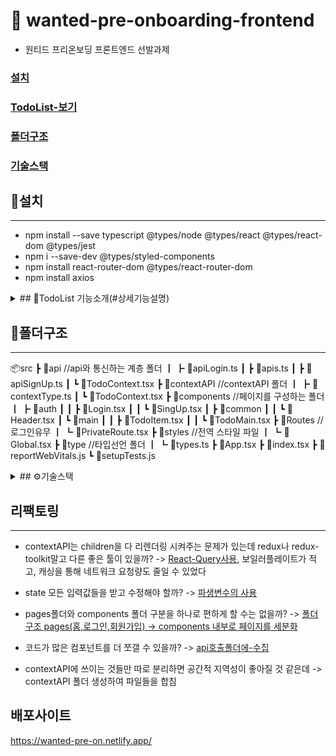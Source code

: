 # 🥝 wanted-pre-onboarding-frontend
- 원티드 프리온보딩  프론트엔드 선발과제
### [설치](#🍎설치)
### [TodoList-보기](#todolist-기능소개상세기능설명)
### [폴더구조](#폴더구조)
### [기술스택](#⚙️기술스택)


## 🍎설치
-----------------
- npm install --save typescript @types/node @types/react @types/react-dom @types/jest
- npm i --save-dev @types/styled-components
- npm install react-router-dom @types/react-router-dom
- npm install axios

<details>
<summary>## 👷TodoList 기능소개(#상세기능설명)</summary>
----------------

### 회원가입 및 로그인 구현
![wanted-test-1](https://user-images.githubusercontent.com/85866328/207896453-e7363a9f-b540-409e-b215-9459c8588c54.gif)
- 회원가입 창 구현(emali은 @포함, password는 8자리 이상되는 조건)
- 유효성 검사를 통과하지 않으면 버튼 비활성화
- 조건과 맞지 않으면 아래에 에러 출력

### CRUD 구현
![wanted-test-2](https://user-images.githubusercontent.com/85866328/207896494-c44b11cd-6911-4ec3-bd2d-3fd8dbfb98df.gif)
- contextAPI버전 CRUD 구현
- React-Query버전 CRUD 구현(리팩토링)

### Redirect 구현
![wanted-test-3](https://user-images.githubusercontent.com/85866328/207896537-177caee3-d03f-4a5b-84ac-c179dbb41990.gif)
- 과제 요구사항에 맞게 localStorage로 토큰을 저장
- 토큰이 있다면 로그인넘어가고 바로 Todo 메인 페이지로 이동
</details>

## 📁폴더구조
---------------------
📦src
 ┣ 📂api            //api와 통신하는 계층 폴더
 ┃ ┣ 📜apiLogin.ts
 ┃ ┣ 📜apis.ts
 ┃ ┣ 📜apiSignUp.ts
 ┃ ┗ 📜TodoContext.tsx
 ┣ 📂contextAPI     //contextAPI 폴더
 ┃ ┣ 📜contextType.ts
 ┃ ┗ 📜TodoContext.tsx
 ┣ 📂components     //페이지를 구성하는 폴더
 ┃ ┣ 📂auth
 ┃ ┃ ┣ 📜Login.tsx
 ┃ ┃ ┗ 📜SingUp.tsx
 ┃ ┣ 📂common
 ┃ ┃ ┗ 📜Header.tsx
 ┃ ┗ 📂main
 ┃ ┃ ┣ 📜TodoItem.tsx
 ┃ ┃ ┗ 📜TodoMain.tsx
 ┣ 📂Routes         //로그인유무
 ┃ ┗ 📜PrivateRoute.tsx
 ┣ 📂styles         //전역 스타일 파일
 ┃ ┗ 📜Global.tsx
 ┣ 📂type           //타입선언 폴더
 ┃ ┗ 📜types.ts
 ┣ 📜App.tsx
 ┣ 📜index.tsx
 ┣ 📜reportWebVitals.js
 ┗ 📜setupTests.js

<details>
<summary>## ⚙️기술스택</summary>
------------------

#### Typescript
- 정적타입을 지원하므로 코드 안정성을 위하여 사용

#### React, Styled-component
- 컴포넌트의 재사용성과 유지보수성을 위하여 사용

#### React-Query
-  캐싱처리와 보일러플레이트 단점을 커버하기에 사용

#### contextAPI
- 과제 초기에 props drilling 문제를 해결하기 위해 사용하였으나 React-Query로 리팩토링
</details>

## 리팩토링
------------------------
- contextAPI는 children을 다 리렌더링 시켜주는 문제가 있는데 redux나 redux-toolkit말고 다른 좋은 툴이 있을까?
-> [React-Query사용](https://github.com/minimi61/wanted-pre-onboarding-frontend-fe-1/commit/63a1d71050504aa180278de6c6155407eb044b3a#diff-780e32d9169d98349bce8353cfce4ed953b7db730df4b0a7d096208bb2a1bb6d), 보일러플레이트가 적고, 캐싱을 통해 네트워크 요청량도 줄일 수 있었다

- state 모든 입력값들을 받고 수정해야 할까? 
-> [파생변수의 사용](https://github.com/minimi61/wanted-pre-onboarding-frontend-fe-1/commit/f6c3cc13ee4574f62f42a5382608f4e63e6f1df4)

- pages폴더와 components 폴더 구분을 하나로 편하게 할 수는 없을까? 
-> [폴더구조 pages(홈,로그인,회원가입) -> components 내부로 페이지를 세분화](https://github.com/minimi61/wanted-pre-onboarding-frontend-fe-1/commit/503dee742c0daae2a6eddfd88c224a6490d4d458#diff-06a1a354e4932fd5786bae87b40540b3b8d69944e6977b35debd848c010b1282)

- 코드가 많은 컴포넌트를 더 쪼갤 수 있을까? 
-> [api호출폴더에-수집](https://github.com/minimi61/wanted-pre-onboarding-frontend-fe-1/commit/503dee742c0daae2a6eddfd88c224a6490d4d458#diff-09ad8059b6160219ceef8c0ca1f5c5a4b9ec592c5e611eef0267475b04a79cb1)

- contextAPI에 쓰이는 것들만 따로 분리하면 공간적 지역성이 좋아질 것 같은데 -> contextAPI 폴더 생성하여 파일들을 합침

## 배포사이트
https://wanted-pre-on.netlify.app/
